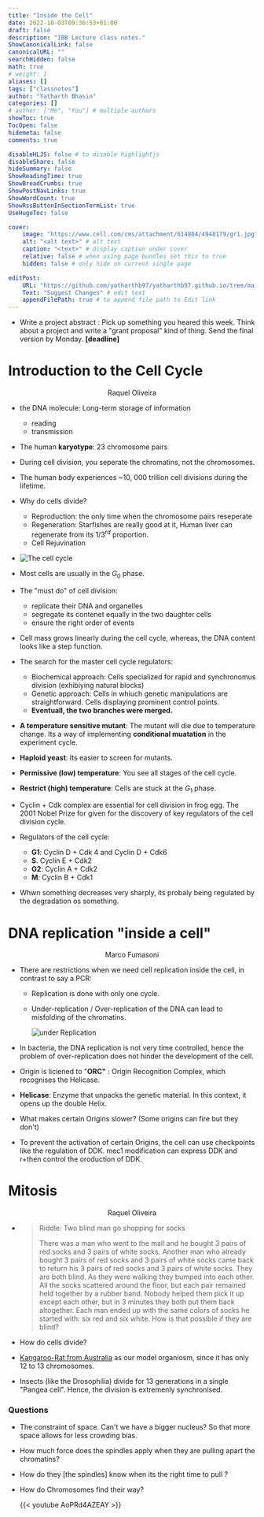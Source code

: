 ```yaml
---
title: "Inside the Cell"
date: 2022-10-03T09:36:53+01:00
draft: false
description: "IBB Lecture class notes."
ShowCanonicalLink: false
canonicalURL: ""
searchHidden: false
math: true
# weight: 1
aliases: []
tags: ["classnotes"]
author: "Yatharth Bhasin"
categories: []
# author: ["Me", "You"] # multiple authors
showToc: true
TocOpen: false
hidemeta: false
comments: true

disableHLJS: false # to disable highlightjs
disableShare: false
hideSummary: false
ShowReadingTime: true
ShowBreadCrumbs: true
ShowPostNavLinks: true
ShowWordCount: true
ShowRssButtonInSectionTermList: true
UseHugoToc: false

cover:
    image: "https://www.cell.com/cms/attachment/614804/4948179/gr1.jpg"
    alt: "<alt text>" # alt text
    caption: "<text>" # display caption under cover
    relative: false # when using page bundles set this to true
    hidden: false # only hide on current single page

editPost:
    URL: "https://github.com/yatharthb97/yatharthb97.github.io/tree/main/content/"
    Text: "Suggest Changes" # edit text
    appendFilePath: true # to append file path to Edit link
---
```




+ Write a project abstract : Pick up something you heared this week. Think about a project and write a "grant proposal" kind of thing. Send the final version by Monday. **[deadline]**



# Introduction to the Cell Cycle

<center> Raquel Oliveira </center>





+ the DNA molecule: Long-term storage of information
  + reading
  + transmission
+ The human **karyotype**: 23 chromosome pairs
+ During cell division, you seperate the chromatins, not the chromosomes.
+ The human body experiences ~10, 000 trillion cell divisions during the lifetime.
+ Why do cells divide?
  + Reproduction: the only time when the chromosome pairs reseperate
  + Regeneration: Starfishes are really good at it, Human liver can regenerate from its $1/3^{rd}$ proportion.
  + Cell Rejuvination
+ ![The cell cycle](https://upload.wikimedia.org/wikipedia/commons/d/d8/General_cell_cycle.jpg)
+ Most cells are usually in the $G_0$ phase.
+ The "must do" of cell division:
  + replicate their DNA and organelles
  + segregate its contenet equally in the two daughter cells
  + ensure the right order of events

+ Cell mass grows linearly during the cell cycle, whereas, the DNA content looks like a step function.

+ The search for the master cell cycle regulators:
  + Biochemical approach: Cells specialized for rapid and synchronomus division (exhibiying natural blocks)
  + Genetic approach: Cells in whiuch genetic manipulations are straightforward. Cells displaying prominent control points.
  + **Eventuall, the two branches were merged.**
+ **A temperature sensitive mutant**: The mutant will die due to temperature change. Its a way of implementing **conditional muatation** in the experiment cycle.
+ **Haploid yeast**: Its easier to screen for mutants.
+ **Permissive (low) temperature**: You see all stages of the cell cycle.
+ **Restrict (high) temperature**: Cells are stuck at the $G_1$ phase.
+ Cyclin + Cdk complex are essential for cell division in frog egg. The 2001 Nobel Prize for given for the discovery of key regulators of the cell division cycle.
+ Regulators of the cell cycle:
  + **G1**: Cyclin D + Cdk 4 and Cyclin D + Cdk6
  + **S**. Cyclin E + Cdk2
  + **G2**: Cyclin A + Cdk2
  + **M**: Cyclin B + Cdk1
+ Whwn something decreases very sharply, its probaly being regulated by the degradation os something.

# DNA replication "inside a cell"

<center> Marco Fumasoni</center>





+ There are restrictions when we need cell replication inside the cell, in contrast to say a PCR:

  + Replication is done with only one cycle.

  + Under-replication / Over-replication  of the DNA can lead to misfolding of the chromatins.

    ![under Replication](https://media.springernature.com/full/springer-static/image/art%3A10.1038%2Fnrc3916/MediaObjects/41568_2015_Article_BFnrc3916_Fig1_HTML.jpg)

+ In bacteria, the DNA replication is not very time controlled, hence the problem of over-replication does not hinder the development of the cell.

+ Origin  is liciened to "**ORC"** : Origin Recognition Complex, which recognises the Helicase.

+ **Helicase**: Enzyme that unpacks the genetic material. In this context, it opens up the double Helix.

+ What makes certain Origins slower? (Some origins can fire but they don't)

+ To prevent the activation of certain Origins, the cell can use checkpoints like the regulation of DDK. mec1 modification can express DDK and r+then control the oroduction of DDK.

  

# Mitosis

<center> Raquel Oliveira </center>

+ > Riddle: Two blind man go shopping for socks 
  >
  > There was a man who went to the mall and he bought 3 pairs of red socks and 3 pairs of white socks. Another man who already bought 3 pairs of red socks and 3 pairs of white socks came back to return his 3 pairs of red socks and 3 pairs of white socks. They are both blind. As they were walking they bumped into each other. All the socks scattered around the floor, but each pair remained held together by a rubber band. Nobody helped them pick it up except each other, but in 3 minutes they both put them back altogether. Each man ended up with the same colors of socks he started with: six red and six white. How is that possible if they are blind?

+ How do cells divide? 

+ [Kangaroo-Rat from Australia](https://en.wikipedia.org/wiki/Musky_rat-kangaroo) as our model organiosm, since it has only 12 to 13 chromosomes.

+ Insects (like the Drosophilia) divide for 13 generations in a single "Pangea cell". Hence, the division is extremenly synchronised.

### Questions

+ The constraint of space. Can't we have a bigger nucleus? So that more space allows for less crowding bias.

+  How much force does the spindles apply when they are pulling apart the chromatins?

+ How do they [the spindles] know when its the right time to pull ?

+ How do Chromosomes find their way?

  {{< youtube AoPRd4AZEAY >}}
